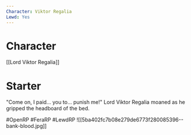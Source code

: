 ```yaml
---
Character: Viktor Regalia
Lewd: Yes
---
```

# Character
[[Lord Viktor Regalia]]

# Starter
"Come on, I paid... you to... punish me!" Lord Viktor Regalia moaned as he gripped the headboard of the bed.

#OpenRP #FeraRP #LewdRP 
![[5ba402fc7b08e279de6773f280085396--bank-blood.jpg]]